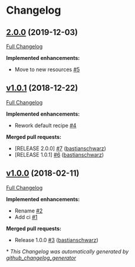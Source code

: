 # Changelog

## [2.0.0](https://github.com/codenamephp/chef.cookbook.apache2/tree/2.0.0) (2019-12-03)

[Full Changelog](https://github.com/codenamephp/chef.cookbook.apache2/compare/v1.0.1...2.0.0)

**Implemented enhancements:**

- Move to new resources [\#5](https://github.com/codenamephp/chef.cookbook.apache2/issues/5)

## [v1.0.1](https://github.com/codenamephp/chef.cookbook.apache2/tree/v1.0.1) (2018-12-22)

[Full Changelog](https://github.com/codenamephp/chef.cookbook.apache2/compare/v1.0.0...v1.0.1)

**Implemented enhancements:**

- Rework default recipe [\#4](https://github.com/codenamephp/chef.cookbook.apache2/issues/4)

**Merged pull requests:**

- \[RELEASE 2.0.0\] [\#7](https://github.com/codenamephp/chef.cookbook.apache2/pull/7) ([bastianschwarz](https://github.com/bastianschwarz))
- \[RELEASE 1.0.1\] [\#6](https://github.com/codenamephp/chef.cookbook.apache2/pull/6) ([bastianschwarz](https://github.com/bastianschwarz))

## [v1.0.0](https://github.com/codenamephp/chef.cookbook.apache2/tree/v1.0.0) (2018-02-11)

[Full Changelog](https://github.com/codenamephp/chef.cookbook.apache2/compare/eedeb4a4efc6363aad47c2dbcd6429061bc97225...v1.0.0)

**Implemented enhancements:**

- Rename [\#2](https://github.com/codenamephp/chef.cookbook.apache2/issues/2)
- Add ci [\#1](https://github.com/codenamephp/chef.cookbook.apache2/issues/1)

**Merged pull requests:**

- Release 1.0.0 [\#3](https://github.com/codenamephp/chef.cookbook.apache2/pull/3) ([bastianschwarz](https://github.com/bastianschwarz))



\* *This Changelog was automatically generated by [github_changelog_generator](https://github.com/github-changelog-generator/github-changelog-generator)*
